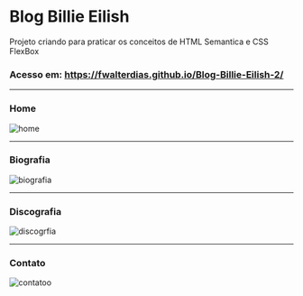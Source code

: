 

# Blog Billie Eilish
Projeto criando para praticar os conceitos de HTML Semantica e CSS FlexBox

### Acesso em: https://fwalterdias.github.io/Blog-Billie-Eilish-2/

---------------
### Home
![home](https://github.com/FWalterDias/Blog-Billie-Eilish-2/assets/100762742/5213bc7d-5101-463e-a3cd-066c8090e9d6)

---------------
### Biografia
![biografia](https://github.com/FWalterDias/Blog-Billie-Eilish-2/assets/100762742/a1c15ceb-52b5-4190-ad71-099ab0c0baca)

---------------
### Discografia
![discogrfia](https://github.com/FWalterDias/Blog-Billie-Eilish-2/assets/100762742/60d023f8-11ba-4391-8531-bac30b16a26c)

---------------
### Contato
![contatoo](https://github.com/FWalterDias/Blog-Billie-Eilish-2/assets/100762742/7ed2772e-b605-49dd-bd48-0c31ee708039)
